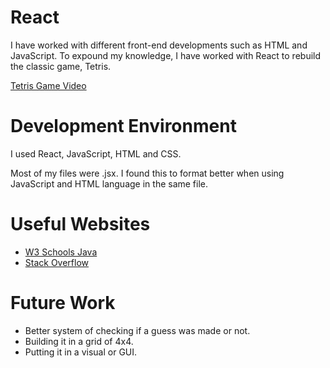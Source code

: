 # React

I have worked with different front-end developments such as HTML and JavaScript. To expound my knowledge, I have worked with React to rebuild the classic game, Tetris.

[Tetris Game Video](https://youtu.be/lpiCSgIKh2k)

# Development Environment

I used React, JavaScript, HTML and CSS.

Most of my files were .jsx.  I found this to format better when using JavaScript and HTML language in the same file.

# Useful Websites

* [W3 Schools Java](https://www.w3schools.com/java/)
* [Stack Overflow](https://stackoverflow.com/)

# Future Work

* Better system of checking if a guess was made or not.
* Building it in a grid of 4x4.
* Putting it in a visual or GUI.
